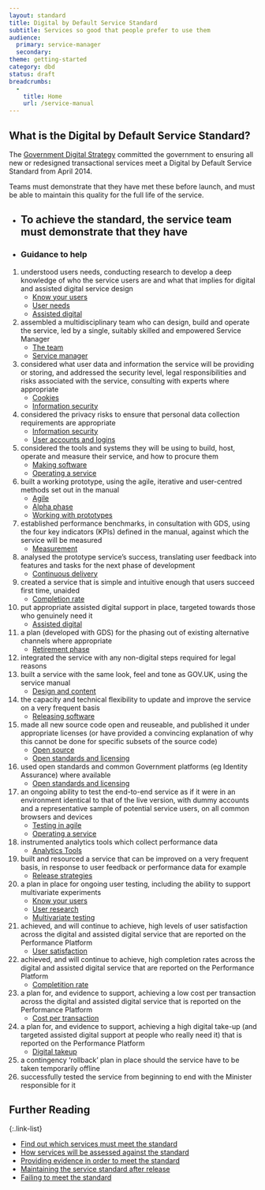 ```yaml
---
layout: standard
title: Digital by Default Service Standard
subtitle: Services so good that people prefer to use them
audience:
  primary: service-manager
  secondary:
theme: getting-started
category: dbd
status: draft
breadcrumbs:
  -
    title: Home
    url: /service-manual
---
```


<div class="intro">
  <h2>What is the Digital by Default Service Standard?</h2>

  <p>The <a href="http://publications.cabinetoffice.gov.uk/digital/strategy/">Government Digital Strategy</a> committed the government to ensuring all new or redesigned transactional services meet a Digital by Default Service Standard from April 2014.</p>

  <p>Teams must demonstrate that they have met these before launch, and must be able to maintain this quality for the full life of the service.</p>
</div>

<ul class="headings">
  <li id="standard-header-item">
    <h2 id="standard-header">To achieve the standard, the service team must demonstrate that they have</h2>
  </li>

  <li id="guidance-header-item"><h3 id="guidance-header">Guidance to help</h3></li>
</ul>


<ol class="standard" aria-labelledby="standard-header">
  <li>
    <div class="point">understood users needs, conducting research to develop a deep knowledge of who the service users are and what that implies for digital and assisted digital service design</div>
    <ul class="guidance" aria-labelledby="guidance-header">
      <li><a href="/service-manual/users.html">Know your users</a></li>
      <li><a href="/service-manual/users/user-needs.html">User needs</a></li>
      <li><a href="/service-manual/assisted-digital.html">Assisted digital</a></li>
    </ul>
  </li>
  <li>
    <div class="point">
      assembled a multidisciplinary team who can design, build and operate the service, led by a single, suitably skilled and empowered Service Manager
    </div>
    <ul class="guidance" aria-labelledby="guidance-header">
      <li><a href="/service-manual/the-team">The team</a></li>
      <li><a href="/service-manual/the-team/service-manager.html">Service manager</a></li>
    </ul>
  </li>
  <li>
    <div class="point">considered what user data and information the service will be providing or storing, and addressed the security level, legal responsibilities and risks associated with the service, consulting with experts where appropriate</div>
    <ul class="guidance" aria-labelledby="guidance-header">
      <li><a href="/service-manual/making-software/cookies.html">Cookies</a></li>
      <li><a href="/service-manual/making-software/information-security.html">Information security</a></li>
    </ul>
  </li>
  <li>
    <div class="point">considered the privacy risks to ensure that personal data collection requirements are appropriate</div>
    <ul class="guidance" aria-labelledby="guidance-header">
      <li><a href="/service-manual/making-software/information-security.html">Information security</a></li>
      <li><a href="/service-manual/making-software/logins.html">User accounts and logins</a></li>
    </ul>
  </li>
  <li>
    <div class="point">considered the tools and systems they will be using to build, host, operate and measure their service, and how to procure them</div>
    <ul class="guidance" aria-labelledby="guidance-header">
      <li><a href="/service-manual/making-software">Making software</a></li>
      <li><a href="/service-manual/operations">Operating a service</a></li>
    </ul>
  </li>
  <li>
    <div class="point">built a working prototype, using the agile, iterative and user-centred methods set out in the manual</div>
    <ul class="guidance" aria-labelledby="guidance-header">
      <li><a href="/service-manual/agile">Agile</a></li>
      <li><a href="/service-manual/phases/alpha.html">Alpha phase</a></li>
      <li><a href="/service-manual/design-and-content/working-with-prototypes.html">Working with prototypes</a></li>
    </ul>
  </li>
  <li>
    <div class="point">established performance benchmarks, in consultation with GDS, using the four key indicators (KPIs) defined in the manual, against which the service will be measured</div>
    <ul class="guidance" aria-labelledby="guidance-header">
      <li><a href="/service-manual/measurement">Measurement</a></li>
    </ul>
  </li>
  <li>
    <div class="point">analysed the prototype service’s success, translating user feedback into features and tasks for the next phase of development</div>
    <ul class="guidance" aria-labelledby="guidance-header">
      <li><a href="/service-manual/agile/continuous-delivery.html">Continuous delivery</a></li>
    </ul>
  </li>
  <li>
    <div class="point">created a service that is simple and intuitive enough that users succeed first time, unaided</div>
    <ul class="guidance" aria-labelledby="guidance-header">
		<li><a href="/service-manual/measurement/completionrate.html">Completion rate</a></li>
    </ul>
  </li>
  <li>
    <div class="point">put appropriate assisted digital support in place, targeted towards those who genuinely need it</div>
    <ul class="guidance" aria-labelledby="guidance-header">
      <li><a href="/service-manual/assisted-digital.html">Assisted digital</a></li>
    </ul>
  </li>
  <li>
    <div class="point">a plan (developed with GDS) for the phasing out of existing alternative channels where appropriate</div>
    <ul class="guidance" aria-labelledby="guidance-header">
      <li><a href="/service-manual/phases/retirement.html">Retirement phase</a></li>
    </ul>
  </li>
  <li>
    <div class="point">integrated the service with any non-digital steps required for legal reasons</div>
    <ul class="guidance" aria-labelledby="guidance-header">
    </ul>
  </li>
  <li>
    <div class="point">built a service with the same look, feel and tone as GOV.UK, using the service manual</div>
    <ul class="guidance" aria-labelledby="guidance-header">
      <li><a href="/service-manual/design-and-content">Design and content</a></li>
    </ul>
  </li>
  <li>
    <div class="point">the capacity and technical flexibility to update and improve the service on a very frequent basis</div>
    <ul class="guidance" aria-labelledby="guidance-header">
      <li><a href="/service-manual/making-software/release-strategies.html">Releasing software</a></li>
    </ul>
  </li>
  <li>
    <div class="point">made all new source code open and reuseable, and published it under appropriate licenses (or have provided a convincing explanation of why this cannot be done for specific subsets of the source code)</div>
    <ul class="guidance" aria-labelledby="guidance-header">
      <li><a href="/service-manual/making-software/open-source.html">Open source</a></li>
      <li><a href="/making-software/open-standards-and-licensing.html">Open standards and licensing</a></li>
    </ul>
  </li>
  <li>
    <div class="point">used open standards and common Government platforms (eg Identity Assurance) where available</div>
    <ul class="guidance" aria-labelledby="guidance-header">
      <li><a href="/service-manual/making-software/open-standards-and-licensing.html">Open standards and licensing</a></li>
    </ul>
  </li>
  <li>
    <div class="point">an ongoing ability to test the end-to-end service as if it were in an environment identical to that of the live version, with dummy accounts and a representative sample of potential service users, on all common browsers and devices</div>
    <ul class="guidance" aria-labelledby="guidance-header">
      <li><a href="/service-manual/making-software/testing-in-agile.html">Testing in agile</a></li>
      <li><a href="/service-manual/operations">Operating a service</a></li>
    </ul>
  </li>
  <li>
    <div class="point">instrumented analytics tools which collect performance data</div>
    <ul class="guidance" aria-labelledby="guidance-header">
      <li><a href="/service-manual/making-software/analytics-tools.html">Analytics Tools</a></li>
    </ul>
  </li>
  <li>
    <div class="point">built and resourced a service that can be improved on a very frequent basis, in response to user feedback or performance data for example</div>
    <ul class="guidance" aria-labelledby="guidance-header">
      <li><a href="/service-manual/making-software/release-strategies.html">Release strategies</a></li>
    </ul>
  </li>
  <li>
    <div class="point">a plan in place for ongoing user testing, including the ability to support multivariate experiments</div>
    <ul class="guidance" aria-labelledby="guidance-header">
      <li><a href="/service-manual/users">Know your users</a></li>
      <li><a href="/service-manual/users/user-research">User research</a></li>
      <li><a href="/service-manual/users/user-research/multivariatetesting.html">Multivariate testing</a></li>
    </ul>
  </li>
  <li>
    <div class="point">achieved, and will continue to achieve, high levels of user satisfaction across the digital and assisted digital service that are reported on the Performance Platform</div>
    <ul class="guidance" aria-labelledby="guidance-header">
      <li><a href="/service-manual/measurement/usersatisfaction.html">User satisfaction</a></li>
    </ul>
  </li>
  <li>
    <div class="point">achieved, and will continue to achieve, high completion rates across the digital and assisted digital service that are reported on the Performance Platform</div>
    <ul class="guidance" aria-labelledby="guidance-header">
      <li><a href="/service-manual/measurement/completionrate.html">Completition rate</a></li>
    </ul>
  </li>
  <li>
    <div class="point">a plan for, and evidence to support, achieving a low cost per transaction across the digital and assisted digital service that is reported on the Performance Platform</div>
    <ul class="guidance" aria-labelledby="guidance-header">
      <li><a href="/service-manual/measurement/costpertransaction.html">Cost per transaction</a></li>
    </ul>
  </li>
  <li>
    <div class="point">a plan for, and evidence to support, achieving a high digital take-up (and targeted assisted digital support at people who really need it) that is reported on the Performance Platform</div>
    <ul class="guidance" aria-labelledby="guidance-header">
      <li><a href="/service-manual/measurement/digital-takeup.html">Digital takeup</a></li>
    </ul>
  </li>
  <li>
    <div class="point">a contingency ‘rollback’ plan in place should the service have to be taken temporarily offline</div>
    <ul class="guidance" aria-labelledby="guidance-header">
    </ul>
  </li>
  <li>
    <div class="point">successfully tested the service from beginning to end with the Minister responsible for it</div>
    <ul class="guidance" aria-labelledby="guidance-header">
    </ul>
  </li>
</ol>

## Further Reading

{:.link-list}
- [Find out which services must meet the standard](/service-manual/digital-by-default/scope-of-the-standard.html)
- [How services will be assessed against the standard](/service-manual/digital-by-default/assessments-against-the-standard.html)
- [Providing evidence in order to meet the standard](/service-manual/digital-by-default/providing-evidence.html)
- [Maintaining the service standard after release](/service-manual/digital-by-default/maintaining-the-standard.html)
- [Failing to meet the standard](/service-manual/digital-by-default/failure-to-meet-the-standard.html)
